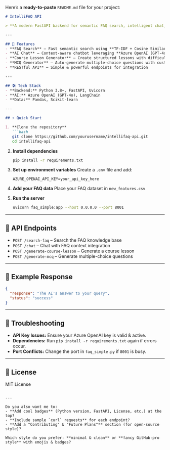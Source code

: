 Here’s a **ready-to-paste** `README.md` file for your project:

````markdown
# IntelliFAQ API

> **A modern FastAPI backend for semantic FAQ search, intelligent chat, and AI-powered course & MCQ generation.**

---

## 🚀 Features
- **FAQ Search** – Fast semantic search using **TF-IDF + Cosine Similarity**  
- **AI Chat** – Context-aware chatbot leveraging **Azure OpenAI (GPT-4o)**  
- **Course Lesson Generator** – Create structured lessons with difficulty & duration controls  
- **MCQ Generator** – Auto-generate multiple-choice questions with customizable difficulty  
- **RESTful API** – Simple & powerful endpoints for integration  

---

## 🛠 Tech Stack
- **Backend:** Python 3.8+, FastAPI, Uvicorn  
- **AI:** Azure OpenAI (GPT-4o), LangChain  
- **Data:** Pandas, Scikit-learn  

---

## ⚡ Quick Start

1. **Clone the repository**
   ```bash
   git clone https://github.com/yourusername/intellifaq-api.git
   cd intellifaq-api
````

2. **Install dependencies**

   ```bash
   pip install -r requirements.txt
   ```

3. **Set up environment variables**
   Create a `.env` file and add:

   ```env
   AZURE_OPENAI_API_KEY=your_api_key_here
   ```

4. **Add your FAQ data**
   Place your FAQ dataset in `new_features.csv`

5. **Run the server**

   ```bash
   uvicorn faq_simple:app --host 0.0.0.0 --port 8001
   ```

---

## 📡 API Endpoints

* `POST /search-faq` – Search the FAQ knowledge base
* `POST /chat` – Chat with FAQ context integration
* `POST /generate-course-lesson` – Generate a course lesson
* `POST /generate-mcq` – Generate multiple-choice questions

---

## 📜 Example Response

```json
{
  "response": "The AI's answer to your query",
  "status": "success"
}
```

---

## 🔧 Troubleshooting

* **API Key Issues:** Ensure your Azure OpenAI key is valid & active.
* **Dependencies:** Run `pip install -r requirements.txt` again if errors occur.
* **Port Conflicts:** Change the port in `faq_simple.py` if `8001` is busy.

---

## 📄 License

MIT License

```

---

Do you also want me to:  
- **Add cool badges** (Python version, FastAPI, License, etc.) at the top?  
- **Include sample `curl` requests** for each endpoint?  
- **Add a "Contributing" & "Future Plans"** section (for open-source style)?  

Which style do you prefer: **minimal & clean** or **fancy GitHub-pro style** with emojis & badges?
```
